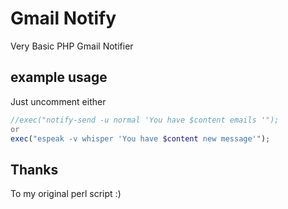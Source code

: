 # Gmail Notify #

Very Basic PHP Gmail Notifier

## example usage ##

Just uncomment either 
```php
//exec("notify-send -u normal 'You have $content emails '");
or 
exec("espeak -v whisper 'You have $content new message'"); 
```
## Thanks ##

To my original perl script :)
